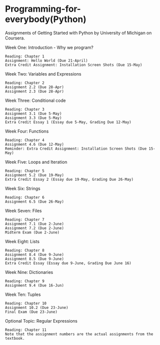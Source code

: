 # Programming-for-everybody(Python)
 Assignments of Getting Started with Python by University of Michigan on Coursera.
 
 Week One: Introduction - Why we program?

    Reading: Chapter 1
    Assignment: Hello World (Due 21-April)
    Extra Credit Assignment: Installation Screen Shots (Due 15-May)

Week Two: Variables and Expressions

    Reading: Chapter 2
    Assignment 2.2 (Due 28-Apr)
    Assignment 2.3 (Due 28-Apr)

Week Three: Conditional code

    Reading: Chapter 3
    Assignment 3.1 (Due 5-May)
    Assignment 3.3 (Due 5-May)
    Extra Credit Essay 1 (Essay due 5-May, Grading Due 12-May)

Week Four: Functions

    Reading: Chapter 4
    Assignment 4.6 (Due 12-May)
    Reminder: Extra Credit Assignment: Installation Screen Shots (Due 15-May)

Week Five: Loops and Iteration

    Reading: Chapter 5
    Assignment 5.2 (Due 19-May)
    Extra Credit Essay 2 (Essay due 19-May, Grading Due 26-May)

Week Six: Strings

    Reading: Chapter 6
    Assignment 6.5 (Due 26-May)

Week Seven: Files

    Reading: Chapter 7
    Assignment 7.1 (Due 2-June)
    Assignment 7.2 (Due 2-June)
    Midterm Exam (Due 2-June)

Week Eight: Lists

    Reading: Chapter 8
    Assignment 8.4 (Due 9-June)
    Assignment 8.5 (Due 9-June)
    Extra Credit Essay (Essay due 9-June, Grading Due June 16)

Week Nine: Dictionaries

    Reading: Chapter 9
    Assignment 9.4 (Due 16-Jun)

Week Ten: Tuples

    Reading: Chapter 10
    Assignment 10.2 (Due 23-June)
    Final Exam (Due 23-June)

Optional Topic: Regular Expressions

    Reading: Chapter 11
    Note that the assignment numbers are the actual assignments from the textbook.

